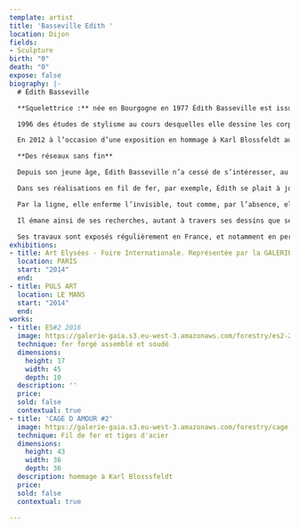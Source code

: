 ```yaml
---
template: artist
title: 'Basseville Edith '
location: Dijon
fields:
- Sculpture
birth: "0"
death: "0"
expose: false
biography: |-
  # Édith Basseville

  **Squelettrice :** née en Bourgogne en 1977 Édith Basseville est issue d’une famille de naturalistes et d’amateurs d’art, influencée par les collections d’objets de ses grands-parents, elle sillonne la campagne, observe l’insolite dans son environnement et collectionne dès sa jeunesse des fragments de nature. Aussi, elle photographie et dessine ce qui pourrait devenir source d’inspiration.

  1996 des études de stylisme au cours desquelles elle dessine les corps et leur parure, modèle le tissu et expérimente autour de la matière textile avec intérêt. Mais concevoir des collections de vêtements destinés à une production industrielle ne lui convient pas et elle décide alors de pousser les limites de cette discipline. En 2000, elle obtient un diplôme de sculpture à l’École Nationale Supérieure des Arts appliqués et des Métiers d’Art où elle élabore des recherches autour de la trame textile en aplanissant, tressant et tissant les fils métalliques pour les déployer ensuite dans l’espace. En 2001, Edith Basseville intégre un atelier de conservation-restauration d’objets ethnographiques et d’œuvres sculptées pour les monuments historiques et à se spécialiser dans le « soclage » de collections pour des musées nationaux et collectionneurs privés.

  En 2012 à l’occasion d’une exposition en hommage à Karl Blossfeldt au Musée Buffon à Montbard, le galeriste parisien Philippe Samuel remarque ses sculptures en fil de fer et décide de promouvoir son travail.

  **Des réseaux sans fin**

  Depuis son jeune âge, Édith Basseville n’a cessé de s’intéresser, au gré de ses escapades, aux « curiosités » que lui livre son environnement. Elle les consigne dans sa mémoire, les collecte, les photographie ou les dessine. Des fines nervures des calices de physalis alkékenge aux squelettes des vertébrés, en passant par les structures en fil de fer des vignes palissées et les fils barbelés qui délimitent les champs, elle est particulièrement sensible aux jeux graphiques ainsi formés. De l’infiniment petit à l’infiniment grand, ces lignes et contours fondamentaux constituent pour elle l’ossature du paysage et révèlent le squelette de notre environnement.

  Dans ses réalisations en fil de fer, par exemple, Édith se plait à jouer sur le passage des « deux dimensions » aux « trois dimensions ». C’est en martelant, en modelant et en assemblant des fils métalliques qui se veulent imiter un croquis à la plume, avec la sensibilité de son trait, ses pleins et déliés, ou encore ses repentirs qu’elle passe du trait sur le papier à des lignes dans l’espace. Grace à ces fils aplatis, délicatement tordus ou noués, ses lignes se structurent, s’amplifient et capturent de l’air. Ainsi, elle construit des « architectures du sensible » pour lesquelles elle s’invente une écriture expressive de vie et joue avec le vide de manière inédite.

  Par la ligne, elle enferme l’invisible, tout comme, par l’absence, elle signale la présence. Par le mouvement, elle fixe un instant et par le geste, elle fait durer l’éphémère.

  Il émane ainsi de ses recherches, autant à travers ses dessins que ses sculptures, une impression de force et de fragilité confondues.

  Ses travaux sont exposés régulièrement en France, et notamment en permanence à la Galerie Gaia à Nantes. En 2018, elle a présenté ses sculptures en Allemagne à l’occasion d’une exposition en trio à la Galerie Sievi à Berlin.
exhibitions:
- title: Art Elysées - Foire Internationale. Représentée par la GALERIE PHILIPPE SAMUEL
  location: PARIS
  start: "2014"
  end: 
- title: PULS ART
  location: LE MANS
  start: "2014"
  end: 
works:
- title: ES#2 2016
  image: https://galerie-gaia.s3.eu-west-3.amazonaws.com/forestry/es2-2016.jpg
  technique: fer forgé assemblé et soudé
  dimensions:
    height: 17
    width: 45
    depth: 10
  description: ''
  price: 
  sold: false
  contextual: true
- title: 'CAGE D AMOUR #2'
  image: https://galerie-gaia.s3.eu-west-3.amazonaws.com/forestry/cage-d-amour-2.jpg
  technique: Fil de fer et tiges d'acier
  dimensions:
    height: 43
    width: 36
    depth: 36
  description: hommage à Karl Blosssfeldt
  price: 
  sold: false
  contextual: true

---
```

